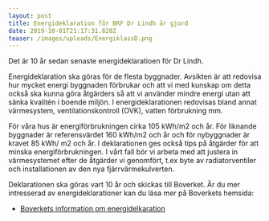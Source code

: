 ```yaml
---
layout: post
title: Energideklaration för BRF Dr Lindh är gjord
date: 2019-10-01T21:17:31.820Z
teaser: /images/uploads/EnergiklassD.png
---
```

Det är 10 år sedan senaste energideklaratioen för Dr Lindh.

Energideklaration ska göras för de flesta byggnader. Avsikten är att redovisa hur mycket energi byggnaden förbrukar och att vi med kunskap om detta också ska kunna göra åtgärders så att vi använder mindre energi utan att sänka kvalitén i boende miljön. I energideklarationen redovisas bland annat värmesystem, ventilationskontroll (OVK), vatten förbrukning mm.

För våra hus är energiförbrukningen cirka 105 kWh/m2 och år. För liknande byggnader är referensvärdet 160 kWh/m2 och år och för nybyggnader är kravet 85 kWh/ m2 och år. I deklarationen ges också tips på åtgärder för att minska energiförbrukningen. I vårt fall bör vi arbeta med att justera in värmesystemet efter de åtgärder vi genomfört, t.ex byte av radiatorventiler och installationen av den nya fjärrvärmekulverten.

Deklarationen ska göras vart 10 år och skickas till Boverket.  Är du mer intresserad av energideklarationer kan du läsa mer på Boverkets hemsida: 
* [Boverkets information om energidelkaration](https://www.boverket.se/sv/energideklaration/energideklaration/)
